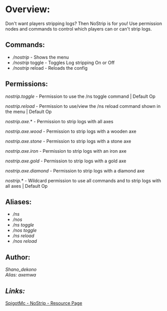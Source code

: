 # Overview: 
Don't want players stripping logs? Then NoStrip is for you! 
Use permission nodes and commands to control which players can or can't strip logs.

## Commands:
- */nostrip* - Shows the menu
- */nostrip* toggle - Toggles Log stripping On or Off
- */nostrip* reload - Reloads the config

## Permissions:
*nostrip.toggle* - Permission to use the /ns toggle command | Default Op

*nostrip.reload* - Permission to use/view the /ns reload command shown in the menu | Default Op

*nostrip.axe.** - Permission to strip logs with all axes

*nostrip.axe.wood* - Permission to strip logs with a wooden axe

*nostrip.axe.stone* - Permission to strip logs with a stone axe

*nostrip.axe.iron* - Permission to strip logs with an iron axe

*nostrip.axe.gold* - Permission to strip logs with a gold axe

*nostrip.axe.diamond* - Permission to strip logs with a diamond axe

*nostrip.** - Wildcard permission to use all commands and to strip logs with all axes | Default Op

## Aliases:

- */ns*
- */nos*
- */ns toggle*
- */nos toggle*
- */ns reload*
- */nos reload*

## Author:

*Shano_dekono*  
*Alias: axemwa*

## *Links:*
[SpigotMc - NoStrip - Resource Page](https://www.spigotmc.org/resources/nostrip-mc-1-13.61574/)
